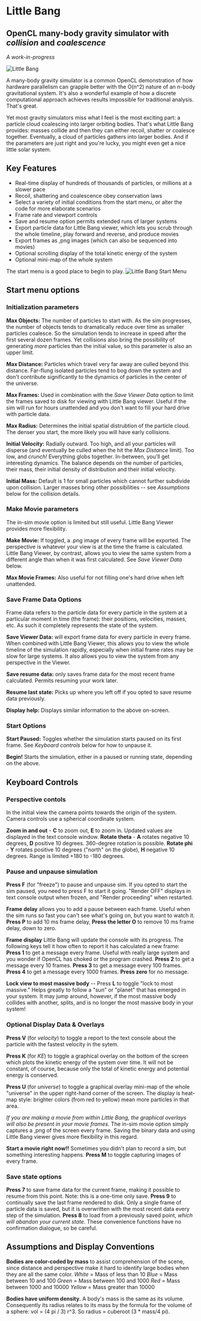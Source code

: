 # Little Bang
## OpenCL many-body gravity simulator with *collision* and *coalescence*
*A work-in-progress*

![Little Bang](/images/LB1-large.gif)

A many-body gravity simulator is a common OpenCL demonstration of how hardware parallelism can grapple better with the O(n^2) nature of an n-body gravitational system.  It's also a wonderful example of how a discrete computational approach achieves results impossible for traditional analysis.  That's great.

Yet most gravity simulators miss what I feel is the most exciting part: a particle cloud coalescing into larger orbiting bodies.  That's what Little Bang provides: masses collide and then they can either recoil, shatter or coalesce together.  Eventually, a cloud of particles gathers into larger bodies.  And if the parameters are just right and you're lucky, you might even get a nice little solar system.

## Key Features
* Real-time display of hundreds of thousands of particles, or millions at a slower pace
* Recoil, shattering and coalescence obey conservation laws
* Select a variety of initial conditions from the start menu, or alter the code for more elaborate scenarios
* Frame rate and viewport controls
* Save and resume option permits extended runs of larger systems
* Export particle data for Little Bang viewer, which lets you scrub through the whole timeline, play forward and reverse, and produce movies
* Export frames as ,png images (which can also be sequenced into movies)
* Optional scrolling display of the total kinetic energy of the system
* Optional mini-map of the whole system

The start menu is a good place to begin to play.
![Little Bang Start Menu](/images/LB-startmenu.gif)

## Start menu options
### Initialization parameters
**Max Objects:** The number of particles to start with.  As the sim progresses, the number of objects tends to dramatically reduce over time as smaller particles coalesce.  So the simulation tends to increase in speed after the first several dozen frames.  Yet collisions also bring the possibility of generating *more* particles than the initial value, so this parameter is also an upper limit.

**Max Distance:** Particles which travel very far away are culled beyond this distance.  Far-flung isolated particles tend to bog down the system and don't contribute significantly to the dynamics of particles in the center of the universe.

**Max Frames:** Used in combination with the *Save Viewer Data* option to limit the frames saved to disk for viewing with Little Bang viewer.  Useful if the sim will run for hours unattended and you don't want to fill your hard drive with particle data.

**Max Radius:** Determines the initial spatial distrubtion of the particle cloud.  The denser you start, the more likely you will have early collisions.

**Initial Velocity:** Radially outward.  Too high, and all your particles will disperse (and eventually be culled when the hit the *Max Distance* limit).  Too low, and *crunch!* Everything globs together.  In-between, you'll get interesting dynamics.  The balance depends on the number of particles, their mass, their initial density of distribution and their initial velocity.

**Initial Mass:** Default is 1 for small particles which cannot further subdivide upon collision.  Larger masses bring other possibilities -- see *Assumptions* below for the collision details.

### Make Movie parameters
The in-sim movie option is limited but still useful.  Little Bang Viewer provides more flexibility.

**Make Movie:** If toggled, a .png image of every frame will be exported.  The perspective is whatever your view is at the time the frame is calculated.  Little Bang Viewer, by contrast, allows you to view the same system from a different angle than when it was first calculated.  See *Save Viewer Data* below.

**Max Movie Frames:** Also useful for not filling one's hard drive when left unattended.

### Save Frame Data Options
Frame data refers to the particle data for every particle in the system at a particular moment in time (the frame): their positions, velocities, masses, etc.  As such it completely represents the state of the system.

**Save Viewer Data:** will export frame data for every particle in every frame.  When combined with Little Bang Viewer, this allows you to view the whole timeline of the simulation rapidly, especially when initial frame rates may be slow for large systems.  It also allows you to view the system from any perspective in the Viewer.  

**Save resume data:** only saves frame data for the most recent frame calculated.  Permits resuming your work later.

**Resume last state:** Picks up where you left off if you opted to save resume data previously.

**Display help:** Displays similar information to the above on-screen.

### Start Options
**Start Paused:** Toggles whether the simulation starts paused on its first frame.  See *Keyboard controls* below for how to unpause it.

**Begin!** Starts the simulation, either in a paused or running state, depending on the above.


## Keyboard Controls
### Perspective contols
In the initial view the camera points towards the origin of the system.  Camera controls use a spherical coordinate system.

**Zoom in and out** - **C** to zoom out, **E** to zoom in.  Updated values are displayed in the text console window.
**Rotate theta** - **A** rotates negative 10 degrees, **D** positive 10 degrees.  360-degree rotation is possible.
**Rotate phi** - **Y** rotates positive 10 degrees ("north" on the globe), **H** negative 10 degrees.  Range is limited +180 to -180 degrees.

### Pause and unpause simulation
**Press F** (for "freeze") to pause and unpause sim.  If you opted to start the sim paused, you need to press F to start it going.  "Render OFF" displays in text console output when frozen, and "Render proceeding" when restarted.

**Frame delay** allows you to add a pause between each frame.  Useful when the sim runs so fast you can't see what's going on, but you want to watch it.
**Press P** to add 10 ms frame delay, **Press the letter O** to remove 10 ms frame delay, down to zero.

**Frame display** Little Bang will update the console with its progress.  The following keys tell it how often to report it has calculated a new frame:
**Press 1** to get a message every frame.  Useful with really large system and you wonder if OpenCL has choked or the program crashed.
**Press 2** to get a message every 10 frames.
**Press 3** to get a message every 100 frames.
**Press 4** to get a message every 1000 frames.
**Press zero** for no message.

**Lock view to most massive body** -- Press **L** to toggle "lock to most massive."  Helps greatly to follow a "sun" or "planet" that has emerged in your system.  It may jump around, however, if the most massive body collides with another, splits, and is no longer the most massive body in your system!

### Optional Display Data & Overlays
**Press V** (for *velocity*) to toggle a report to the text console about the particle with the fastest velocity in the sytem.

**Press K** (for *KE*) to toggle a graphical overlay on the bottom of the screen which plots the kinetic energy of the system over time.  It will not be constant, of course, because only the total of kinetic energy and potential energy is conserved.

**Press U** (for *universe*) to toggle a graphical overlay mini-map of the whole "universe" in the upper right-hand corner of the screen.  The display is heat-map style: brighter colors (from red to yellow) mean more particles in that area.

*If you are making a movie from within Little Bang, the graphical overlays will also be present in your movie frames.*  The in-sim movie option simply captures a ,png of the screen every frame.  Saving the binary data and using Little Bang viewer gives more flexibility in this regard.

**Start a movie right now!!** Sometimes you didn't plan to record a sim, but something interesting happens.  **Press M** to toggle capturing images of every frame.

### Save state options
**Press 7** to save frame data for the current frame, making it possible to resume from this point.  Note: this is a one-time only save.
**Press 9** to continually save the last frame rendered to disk.  Only a single frame of particle data is saved, but it is overwritten with the most recent data every step of the simulation.
**Press 8** to load from a previously saved point, *which will abandon your current state.*
These convenience functions have no confirmation dialogue, so be careful.

## Assumptions and Display Conventions
**Bodies are color-coded by mass** to assist comprehension of the scene, since distance and perspective make it hard to identify large bodies when they are all the same color.
*White* = Mass of less than 10
*Blue* = Mass between 10 and 100
*Green* = Mass between 100 and 1000
*Red* = Mass between 1000 and 10000
*Yellow* = Mass greater than 10000

**Bodies have uniform density.** A body's mass is the same as its volume.  Consequently its radius relates to its mass by the formula for the volume of a sphere: vol = (4 pi / 3) r^3.  So radius = cuberoot (3 * mass/4 pi).  















